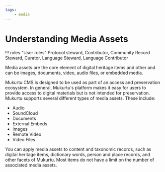 ```yaml
---
tags: 
    - media
---
```

# Understanding Media Assets

!!! roles "User roles"
    Protocol steward, Contributor, Community Record Steward, Curator, Language Steward, Language Contributor 


Media assets are the core element of digital heritage items and other  and can be images, documents, video, audio files, or embedded media. 

Mukurtu CMS is designed to be used as part of an access and preservation ecosystem. In general, Mukurtu's platform makes it easy for users to provide access to digital materials but is not intended for preservation. Mukurtu supports several different types of media assets. These include:

- Audio 
- SoundCloud 
- Documents 
- External Embeds 
- Images 
- Remote Video 
- Video Files 

You can apply media assets to content and taxonomic records, such as digital heritage items, dictionary words, person and place records, and other facets of Mukurtu. Most items do not have a limit on the number of associated media assets.
